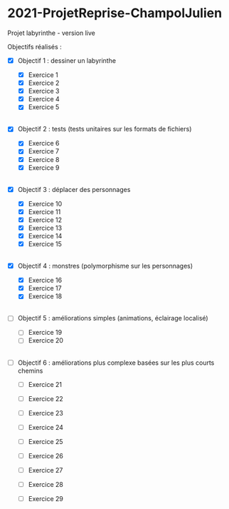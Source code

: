 # 2021-ProjetReprise-ChampolJulien

Projet labyrinthe - version live

Objectifs réalisés :

- [X] Objectif 1 : dessiner un labyrinthe

    - [X] Exercice 1
    - [X] Exercice 2
    - [X] Exercice 3
    - [X] Exercice 4 
    - [X] Exercice 5  
  <br/>

- [X] Objectif 2 : tests (tests unitaires sur les formats de fichiers)
  
    - [X] Exercice 6
    - [X] Exercice 7
    - [X] Exercice 8
    - [X] Exercice 9  
  <br/> 

- [X] Objectif 3 : déplacer des personnages
  
    - [X] Exercice 10
    - [X] Exercice 11
    - [X] Exercice 12
    - [X] Exercice 13
    - [X] Exercice 14
    - [X] Exercice 15  
  <br/>

- [X] Objectif 4 : monstres (polymorphisme sur les personnages)
  
  - [X] Exercice 16
  - [X] Exercice 17
  - [X] Exercice 18  
  <br/>

- [ ] Objectif 5 : améliorations simples (animations, éclairage localisé)
  
  - [ ] Exercice 19
  - [ ] Exercice 20  
  <br/>

- [ ] Objectif 6 : améliorations plus complexe basées sur les plus courts chemins

    - [ ] Exercice 21
    - [ ] Exercice 22
    - [ ] Exercice 23
    - [ ] Exercice 24
    - [ ] Exercice 25
    - [ ] Exercice 26
    - [ ] Exercice 27
    - [ ] Exercice 28
    - [ ] Exercice 29   
  